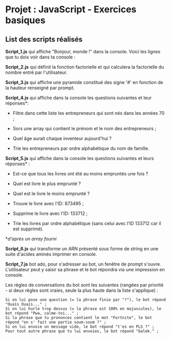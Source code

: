 # Projet : JavaScript - Exercices basiques

## List des scripts réalisés


**Script_1.js** qui affiche "Bonjour, monde !" dans la console. Voici les lignes que tu dois voir dans ta console :

**Script_2.js** qui définit la fonction factorielle et qui calculera la factorielle du nombre entré par l'utilisateur. 

**Script_3.js** qui affiche une pyramide constitué des signe '#' en fonction de la hauteur renseigné par prompt.

**Script_4.js** qui affiche dans la console les questions suivantes et leur réponses*:
    

 - Filtre dans cette liste les entrepreneurs qui sont nés dans les
   années 70 ;

   

 - Sors une array qui contient le prénom et le nom des entrepreneurs ;

   

 - Quel âge aurait chaque inventeur aujourd'hui ?
 - Trie les entrepreneurs par ordre alphabétique du nom de famille.

**Script_5.js** qui affiche dans la console les questions suivantes et leurs réponses* :

 - Est-ce que tous les livres ont été au moins empruntés une fois ?

 - Quel est livre le plus emprunté ?

 - Quel est le livre le moins emprunté ?

 - Trouve le livre avec l'ID: 873495 ;

 - Supprime le livre avec l'ID: 133712 ;

 - Trie les livres par ordre alphabétique (sans celui avec l'ID 133712
   car il est supprimé).

**d'après un array fourni*

**Script_6.js** qui transforme un ARN présenté sous forme de string  en une suite d'acides aminés  imprimer en console.

**Script_7.js** bot ado, pour s'adresser au bot, un fenêtre de prompt s'ouvre. L'utilisateur peut y saisir sa phrase et le bot répondra via une impression en console.

Les règles de conversations du bot sont les suivantes (rangées par priorité - si deux règles sont vraies, seule la plus haute dans la liste s'applique) :

    Si on lui pose une question (= la phrase finie par "?"), le bot répond "Ouais Ouais..." ;
    Si on lui hurle trop dessus (= la phrase est 100% en majuscules), le bot répond "Pwa, calme-toi..." ;
    Si la phrase que tu prononces contient le mot "Fortnite", le bot répond "on s' fait une partie soum-soum ?" ;
    Si on lui envoie un message vide, le bot répond "t'es en PLS ?" ;
    Pour tout autre phrase que tu lui envoies, le bot répond "balek." ;

